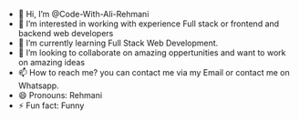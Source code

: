 - 👋 Hi, I’m @Code-With-Ali-Rehmani
- 👀 I’m interested in working with experience Full stack or frontend and backend web developers
- 🌱 I’m currently learning Full Stack Web Development.
- 💞️ I’m looking to collaborate on amazing oppertunities and want to work on amazing ideas
- 📫 How to reach me? you can contact me via my Email or contact me on Whatsapp.
- 😄 Pronouns: Rehmani
- ⚡ Fun fact: Funny

<!---
Code-With-Ali-Rehmani/Code-With-Ali-Rehmani is a ✨ special ✨ repository because its `README.md` (this file) appears on your GitHub profile.
You can click the Preview link to take a look at your changes.
--->

